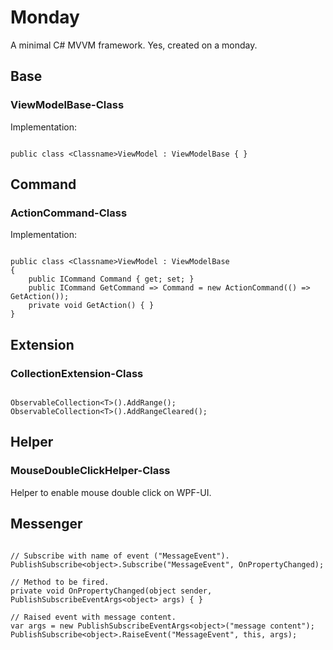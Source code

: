 ﻿# Monday

A minimal C# MVVM framework. Yes, created on a monday.

## Base

### ViewModelBase-Class

Implementation:

```CSharp

public class <Classname>ViewModel : ViewModelBase { }

```

## Command

### ActionCommand-Class

Implementation:

```CSharp

public class <Classname>ViewModel : ViewModelBase 
{
	public ICommand Command { get; set; }
	public ICommand GetCommand => Command = new ActionCommand(() => GetAction());
	private void GetAction() { }
}

```

## Extension

### CollectionExtension-Class

```CSharp

ObservableCollection<T>().AddRange();
ObservableCollection<T>().AddRangeCleared();

```

## Helper

### MouseDoubleClickHelper-Class

Helper to enable mouse double click on WPF-UI.

## Messenger

```CSharp

// Subscribe with name of event ("MessageEvent").
PublishSubscribe<object>.Subscribe("MessageEvent", OnPropertyChanged);

// Method to be fired.
private void OnPropertyChanged(object sender, PublishSubscribeEventArgs<object> args) { }

// Raised event with message content.
var args = new PublishSubscribeEventArgs<object>("message content");
PublishSubscribe<object>.RaiseEvent("MessageEvent", this, args);

```
